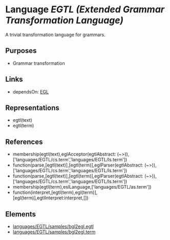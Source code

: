 # Language _EGTL (Extended Grammar Transformation Language)_
A trivial transformation language for grammars.

## Purposes
* Grammar transformation

## Links
* dependsOn: [EGL](http://softlang.github.io/yas/languages/EGL.html)

## Representations
* egtl(text)
* egtl(term)

## References
* membership(egtl(text),eglAcceptor(egtlAbstract: (~>)),['languages/EGTL/cs.term','languages/EGTL/ls.term'])
* function(parse,[egtl(text)],[egtl(term)],eglParser(egtlAbstract: (~>)),['languages/EGTL/cs.term','languages/EGTL/ls.term'])
* function(parse,[egtl(text)],[egtl(term)],eglParser(egtlAbstract: (~>)),['languages/EGTL/cs.term','languages/EGTL/ls.term'])
* membership(egtl(term),eslLanguage,['languages/EGTL/as.term'])
* function(interpret,[egtl(term),egl(term)],[egl(term)],egtlInterpret:interpret,[])

## Elements
* [languages/EGTL/samples/bgl2egl.egtl](../../languages/EGTL/samples/bgl2egl.egtl)
* [languages/EGTL/samples/bgl2egl.term](../../languages/EGTL/samples/bgl2egl.term)
